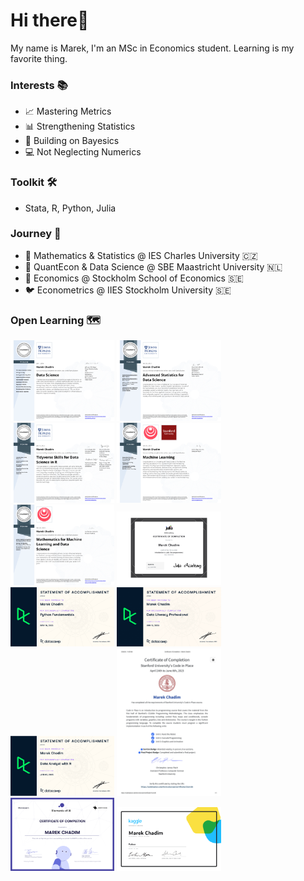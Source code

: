 # Hi there👋 
My name is Marek, I'm an MSc in Economics student. Learning is my favorite thing.

### Interests 📚
- 📈 Mastering Metrics
- 📊 Strengthening Statistics
- 🎲 Building on Bayesics
- 💻 Not Neglecting Numerics

### Toolkit 🛠️
- Stata, R, Python, Julia
  
### Journey 🏫
- 🐣 Mathematics & Statistics @ IES Charles University 🇨🇿
- 🐥 QuantEcon & Data Science @ SBE Maastricht University 🇳🇱
- 🐔 Economics @ Stockholm School of Economics 🇸🇪 
- 🐦 Econometrics @ IIES Stockholm University 🇸🇪 

### Open Learning 🗺️

<p float="left">
  <img src="DataScience.png" width="33%" />
  <img src="Statistics.png" width="33%" />
  <img src="Tidyverse.png" width="33%" />
  <img src="MachineLearning.png" width="33%" />
  <img src="Mathematics.png" width="33%" />
  <img src="certificate-of-completion-for-introduction-to-julia.png" width="33%" />
  <img src="PythonFundamentals.png" width="33%" />
  <img src="DataLiteracy.png" width="33%" />
  <img src="DataAnalystR.png" width="33%" />
  <img src="StanfordCode23.png" width="33%" />
  <img src="certificate-elements-of-ai.png" width="33%" />
  <img src="PythonKaggle.png" width="33%" /> 
</p>



 

 






